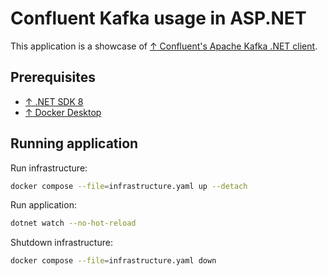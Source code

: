 # Confluent Kafka usage in ASP.NET

This application is a showcase of [↑ Confluent's Apache Kafka .NET client](https://github.com/confluentinc/confluent-kafka-dotnet).

## Prerequisites

- [↑ .NET SDK 8](https://dotnet.microsoft.com/en-us/download/dotnet/8.0)
- [↑ Docker Desktop](https://www.docker.com/products/docker-desktop/)

## Running application

Run infrastructure:

```bash
docker compose --file=infrastructure.yaml up --detach
```

Run application:

```bash
dotnet watch --no-hot-reload
```

Shutdown infrastructure:

```bash
docker compose --file=infrastructure.yaml down
```

